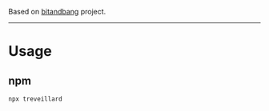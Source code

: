 Based on [bitandbang](https://github.com/bnb/bitandbang/ "Title") project.

---

# Usage

## npm

```
npx treveillard
```
